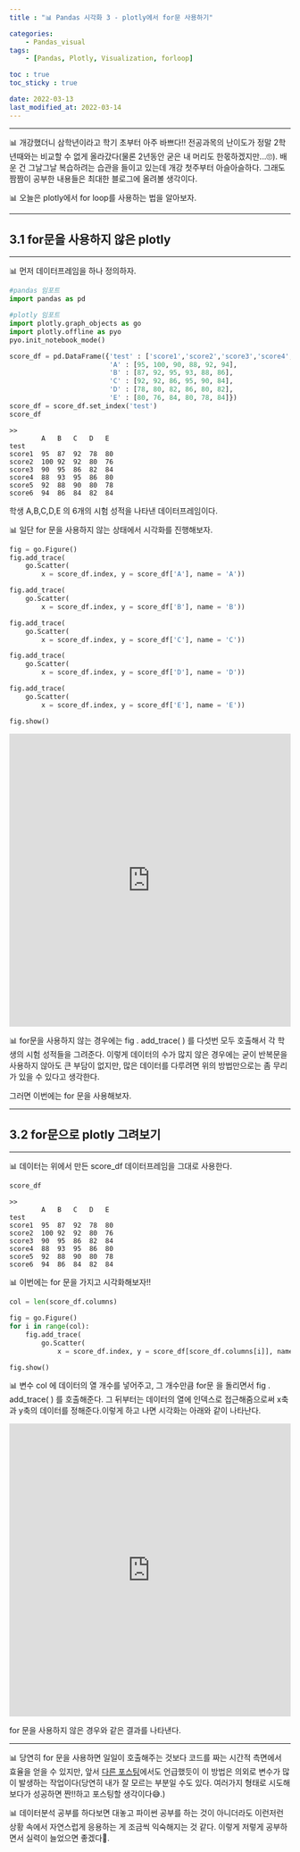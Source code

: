 ```yaml
---
title : "📊 Pandas 시각화 3 - plotly에서 for문 사용하기"

categories:
    - Pandas_visual
tags:
    - [Pandas, Plotly, Visualization, forloop]

toc : true
toc_sticky : true

date: 2022-03-13
last_modified_at: 2022-03-14
---
```


* * *

📊 개강했더니 삼학년이라고 학기 초부터 아주 바쁘다!! 전공과목의 난이도가 정말 2학년때와는 비교할 수 없게 올라갔다(물론 2년동안 굳은 내 머리도 한몫하겠지만...🙄). 배운 건 그날그날 복습하려는 습관을 들이고 있는데 개강 첫주부터 아슬아슬하다. 그래도 짬짬이 공부한 내용들은 최대한 블로그에 올려볼 생각이다.  

📊 오늘은 plotly에서 for loop를 사용하는 법을 알아보자.

* * *
## 3.1 for문을 사용하지 않은 plotly
* * *

📊 먼저 데이터프레임을 하나 정의하자.  

```py
#pandas 임포트
import pandas as pd

#plotly 임포트
import plotly.graph_objects as go
import plotly.offline as pyo
pyo.init_notebook_mode()
```  
```py
score_df = pd.DataFrame({'test' : ['score1','score2','score3','score4','score5','score6'],
                         'A' : [95, 100, 90, 88, 92, 94],
                         'B' : [87, 92, 95, 93, 88, 86],
                         'C' : [92, 92, 86, 95, 90, 84],
                         'D' : [78, 80, 82, 86, 80, 82],
                         'E' : [80, 76, 84, 80, 78, 84]})
score_df = score_df.set_index('test')
score_df
```
```
>>
        A	B	C	D	E
test					
score1	95	87	92	78	80
score2	100	92	92	80	76
score3	90	95	86	82	84
score4	88	93	95	86	80
score5	92	88	90	80	78
score6	94	86	84	82	84
```  

학생 A,B,C,D,E 의 6개의 시험 성적을 나타낸 데이터프레임이다.  

📊 일단 for 문을 사용하지 않는 상태에서 시각화를 진행해보자.  

```py
fig = go.Figure()
fig.add_trace(
    go.Scatter(
        x = score_df.index, y = score_df['A'], name = 'A'))

fig.add_trace(
    go.Scatter(
        x = score_df.index, y = score_df['B'], name = 'B'))

fig.add_trace(
    go.Scatter(
        x = score_df.index, y = score_df['C'], name = 'C'))

fig.add_trace(
    go.Scatter(
        x = score_df.index, y = score_df['D'], name = 'D'))

fig.add_trace(
    go.Scatter(
        x = score_df.index, y = score_df['E'], name = 'E'))

fig.show()
```  
<iframe id="igraph" scrolling="no" style="border:none;" seamless="seamless" src="https://plotly.com/~nyamin9/1.embed" height="525" width="100%"></iframe><br>  


📊 for문을 사용하지 않는 경우에는 <a>fig . add_trace( )</a> 를 다섯번 모두 호출해서 각 학생의 시험 성적들을 그려준다. 이렇게 데이터의 수가 많지 않은 경우에는 굳이 반복문을 사용하지 않아도 큰 부담이 없지만, 많은 데이터를 다루려면 위의 방법만으로는 좀 무리가 있을 수 있다고 생각한다.  

그러면 이번에는 for 문을 사용해보자.  

* * *
## 3.2 for문으로 plotly 그려보기
* * *  

📊 데이터는 위에서 만든 score_df 데이터프레임을 그대로 사용한다. 

```py
score_df
```
```
>>
        A	B	C	D	E
test					
score1	95	87	92	78	80
score2	100	92	92	80	76
score3	90	95	86	82	84
score4	88	93	95	86	80
score5	92	88	90	80	78
score6	94	86	84	82	84
```  

📊 이번에는 for 문을 가지고 시각화해보자!!  

```py
col = len(score_df.columns)

fig = go.Figure()
for i in range(col):
    fig.add_trace(
        go.Scatter(
            x = score_df.index, y = score_df[score_df.columns[i]], name = score_df.columns[i]))

fig.show()
```  
📊 변수 <a>col</a> 에 데이터의 열 개수를 넣어주고, 그 개수만큼 <a>for문</a> 을 돌리면서 <a>fig . add_trace( )</a> 를 호출해준다. 그 뒤부터는 데이터의 열에 인덱스로 접근해줌으로써 x축과 y축의 데이터를 정해준다.이렇게 하고 나면 시각화는 아래와 같이 나타난다.  

<iframe id="igraph" scrolling="no" style="border:none;" seamless="seamless" src="https://plotly.com/~nyamin9/4.embed" height="525" width="100%"></iframe><br>  

for 문을 사용하지 않은 경우와 같은 결과를 나타낸다.  
* * *
📊 당연히 for 문을 사용하면 일일이 호출해주는 것보다 코드를 짜는 시간적 측면에서 효율을 얻을 수 있지만, 앞서 [다른 포스팅](https://nyamin9.github.io/pandas_practice/practice2-3/)에서도 언급했듯이 이 방법은 의외로 변수가 많이 발생하는 작업이다(당연히 내가 잘 모르는 부분일 수도 있다. 여러가지 형태로 시도해보다가 성공하면 짠!!하고 포스팅할 생각이다😅.)  

📊 데이터분석 공부를 하다보면 대놓고 파이썬 공부를 하는 것이 아니더라도 이런저런 상황 속에서 자연스럽게 응용하는 게 조금씩 익숙해지는 것 같다. 이렇게 저렇게 공부하면서 실력이 늘었으면 좋겠다🙌.
